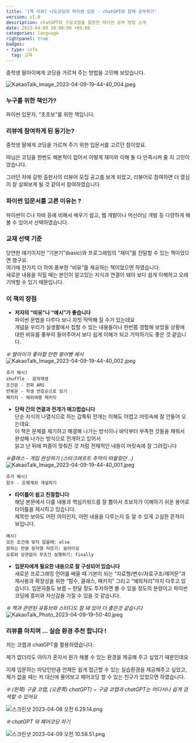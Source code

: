 ```yaml
---
title: '[책 리뷰] 나도코딩의 파이썬 입문 - chatGPT와 함께 공부하기'  
version: v1.0  
description: chatGPT와 구글코랩을 활용한 파이썬 공부 방법 소개  
date: 2023-04-09 10:00:00 +09:00  
categories: language
rightpanel: true
badges:
- type: info  
  tag: 교육
---
```

중학생 딸아이에게 코딩을 가르쳐 주는 방법을 고민해 보았습니다.  

<!--more-->
![KakaoTalk_Image_2023-04-09-19-44-40_004.jpeg](/assets/img/python-for-beginner-with-nadocoding/KakaoTalk_Image_2023-04-09-19-44-40_004.jpeg)

### 누구를 위한 책인가?

파이썬 입문자, “초초보”를 위한 책입니다.

### 리뷰에 참여하게 된 동기는?

중학생 딸에게 코딩을 가르쳐 주기 위한 입문서를 고르던 참이었요.

따님은 코딩을 한번도 해본적이 없어서 어떻게 재미와 이해 둘 다 만족시켜 줄 지 고민이었습니다. 

그러던 차에 길벗 출판사의 리뷰어 모집 공고를 보게 되었고, 리뷰어로 참여하면 더 열심이 잘 살펴보게 될 것 같아서 참여하였습니다

### 파이썬 입문서를 고른 이유는 ?

파이썬이 C나 자바 등에 비해서 배우기 쉽고,  웹 개발이나 머신러닝 개발 등 다양하게 해 볼 수 있어서 선택하였습니다.

### 교재 선택 기준

당연한 얘기이지만 “기본기”(basic)와 프로그래밍의 “재미”를 전달할 수 있는 책이었으면 했구요.   
여기에 한가지 더 하여 풍부한 “비유”를 제공하는 책이었으면 하였습니다.   
새로운 내용을 익힐 때는 본인이 알고있는 지식과 연결이 돼야 보다 쉽게 이해하고 오래 기억할 수 있기 때문입니다. 

### 이 책의 장점

- **저자의 “비유”나 “예시”가 좋습니다**  
파이썬 문법을 다루다 보니 자칫 딱딱해 질 수가 있는데요   
개념을 우리가 실생활에서 접할 수 있는 내용들이나 한번쯤 경험해 보았을 상황에 대한 비유를 풍부히 들어주어서 보다 쉽게 이해가 되고 기억하기도 좋은 것 같습니다.

*❊ 딸아이가 좋아할 만한 붕어빵 예시*  
![KakaoTalk_Image_2023-04-09-19-44-40_002.jpeg](/assets/img/python-for-beginner-with-nadocoding/KakaoTalk_Image_2023-04-09-19-44-40_002.jpeg)

    추가 예시) 
    shuffle - 음악재생
    조건문 - 전화 ARS
    반복문 - 학생 번호순으로 읽기
    패키지 - 해외여행 패키지
    
- **단락 간의 연결과 전개가 매끄럽습니다**  
단순 지식의 나열식으로 하는 갑툭튀 전개는 이해도 어렵고 머릿속에 잘 안들어 오는데요.  
이 책은 문제를 제기하고 해결해 나가는 방식이나 바닥부터 부족한 것들을 채워서 완성해 나가는 방식으로 전개하고 있어서   
읽고 난 뒤에 퍼즐이 맞춰진 것 처럼 전체적인 내용이 머릿속에 잘 그려집니다

*❊클래스 - 게임 완성하기 (스타크래프트 추억이 떠올랐던 ..)*  
![KakaoTalk_Image_2023-04-09-19-44-40_001.jpeg](/assets/img/python-for-beginner-with-nadocoding/KakaoTalk_Image_2023-04-09-19-44-40_001.jpeg)
    
    추가 예시) 
    함수 - 은행계좌 개설하기

- **타이틀이 쉽고 친절합니다**  
해당 본문에서 다룰 내용과 핵심키워드를 잘 뽑아서 초보자가 이해하기 쉬운 용어로 타이틀을 제시하고 있습니다.  
제목만 보아도 어떤 의미인지, 어떤 내용을 다루는지 등 알 수 있게 고심한 흔적이 보입니다.

```text
예시)  
모든 조건에 맞지 않을때: else  
원하는 만큼 문자열 자르기: 슬라이싱  
오류와 상관없이 무조건 실행하기: finally  
```
- **입문자에게 필요한 내용으로 잘 구성되어 있습니다**  
새로운 프로그래밍 언어를 배울 때 기본이 되는 “자료형/변수/자료구조/제어문”과 재사용과 확장성을 위한 “함수, 클래스, 패키지” 그리고 “예외처리”까지  다루고 있습니다. 입문자들도 보름 ~ 한달 정도 투자하면 볼 수 있을 정도의 분량이고  파이썬 코딩에 흥미와 자신감을 가질 수 있을 것 같습니다.

*❊ 책과 관련된 유튜브와 스터디도 잘 돼 있어 더 좋은것 같습니다*  
![KakaoTalk_Photo_2023-04-09-19-50-40.jpeg](/assets/img/python-for-beginner-with-nadocoding/KakaoTalk_Photo_2023-04-09-19-50-40.jpeg)


### 리뷰를 마치며 … 실습 환경 추천 합니다 !

저는 코랩과 chatGPT를 활용하였습니다. 

제가 없더라도 아이가 혼자서 뭔가 해볼 수 있는 환경을 제공해 주고 싶었기 때문인데요

이제 입문하는 마당인만큼 언제든 쉽게 접근할 수 있는 실습환경을 제공해주고 싶었고, 제가 없을 때는 저 대신에 물어보고 페어코딩 할 수 있는 친구가 있었으면 하였습니다.

*❊ (왼쪽) 구글 코랩, (오른쪽) chatGPT) ~ 구글 코랩과 chatGPT는 어디서나 쉽게 검색할 수 있어요*

![스크린샷 2023-04-08 오전 6.29.14.png](/assets/img/python-for-beginner-with-nadocoding/%25E1%2584%2589%25E1%2585%25B3%25E1%2584%258F%25E1%2585%25B3%25E1%2584%2585%25E1%2585%25B5%25E1%2586%25AB%25E1%2584%2589%25E1%2585%25A3%25E1%2586%25BA_2023-04-08_%25E1%2584%258B%25E1%2585%25A9%25E1%2584%258C%25E1%2585%25A5%25E1%2586%25AB_6.29.14.png)

*❊ chatGPT 와 페어코딩 하기*

![스크린샷 2023-04-09 오전 10.58.51.png](/assets/img/python-for-beginner-with-nadocoding/%25E1%2584%2589%25E1%2585%25B3%25E1%2584%258F%25E1%2585%25B3%25E1%2584%2585%25E1%2585%25B5%25E1%2586%25AB%25E1%2584%2589%25E1%2585%25A3%25E1%2586%25BA_2023-04-09_%25E1%2584%258B%25E1%2585%25A9%25E1%2584%258C%25E1%2585%25A5%25E1%2586%25AB_10.58.51.png)